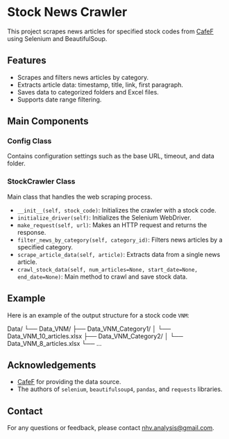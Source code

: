 # Stock News Crawler

This project scrapes news articles for specified stock codes from [CafeF](https://s.cafef.vn) using Selenium and BeautifulSoup.

## Features

- Scrapes and filters news articles by category.
- Extracts article data: timestamp, title, link, first paragraph.
- Saves data to categorized folders and Excel files.
- Supports date range filtering.

## Main Components

### Config Class
Contains configuration settings such as the base URL, timeout, and data folder.

### StockCrawler Class
Main class that handles the web scraping process.

- `__init__(self, stock_code)`: Initializes the crawler with a stock code.
- `initialize_driver(self)`: Initializes the Selenium WebDriver.
- `make_request(self, url)`: Makes an HTTP request and returns the response.
- `filter_news_by_category(self, category_id)`: Filters news articles by a specified category.
- `scrape_article_data(self, article)`: Extracts data from a single news article.
- `crawl_stock_data(self, num_articles=None, start_date=None, end_date=None)`: Main method to crawl and save stock data.

## Example

Here is an example of the output structure for a stock code `VNM`:

Data/
└── Data_VNM/
    ├── Data_VNM_Category1/
    │   └── Data_VNM_10_articles.xlsx
    ├── Data_VNM_Category2/
    │   └── Data_VNM_8_articles.xlsx
    └── ...

## Acknowledgements

- [CafeF](https://s.cafef.vn) for providing the data source.
- The authors of `selenium`, `beautifulsoup4`, `pandas`, and `requests` libraries.

## Contact

For any questions or feedback, please contact [nhv.analysis@gmail.com](mailto:nhv.analysis@gmail.com).
